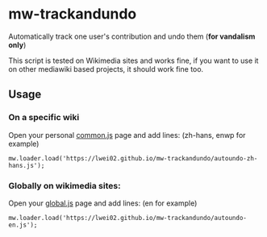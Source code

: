 # mw-trackandundo
Automatically track one user's contribution and undo them (**for vandalism only**)

This script is tested on Wikimedia sites and works fine, if you want to use it on other mediawiki based projects, it should work fine too.


## Usage
### On a specific wiki
Open your personal [common.js](https://en.wikipedia.org/wiki/Special:MyPage/common.js) page and add lines: (zh-hans, enwp for example)

`mw.loader.load('https://lwei02.github.io/mw-trackandundo/autoundo-zh-hans.js');`

### Globally on wikimedia sites:
Open your [global.js](https://meta.wikimedia.org/wiki/Special:MyPage/global.js) page and add lines: (en for example)

`mw.loader.load('https://lwei02.github.io/mw-trackandundo/autoundo-en.js');`
